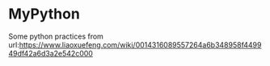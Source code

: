 # MyPython
Some python practices
from url:https://www.liaoxuefeng.com/wiki/0014316089557264a6b348958f449949df42a6d3a2e542c000
